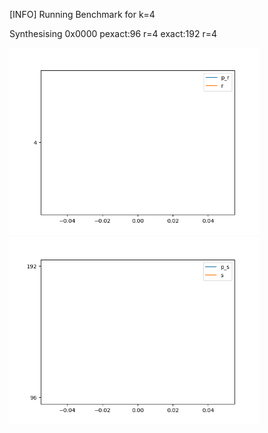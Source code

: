 [INFO] Running Benchmark for k=4

Synthesising 0x0000 pexact:96 r=4 exact:192 r=4

<img src=benchmark_r.png width=400 heigth=400>

<img src=benchmark_s.png width=400 heigth=400>

